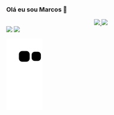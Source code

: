 ### Olá eu sou Marcos  👋

<div align="center">
  <a href="https://github.com/marcosgontijo">
  <img height="180em" src="https://github-readme-stats.vercel.app/api?username=marcosgontijo&show_icons=true&theme=dark&include_all_commits=true&count_private=true"/>
  <img height="180em" src="https://github-readme-stats.vercel.app/api/top-langs/?username=marcosgontijo&layout=compact&langs_count=7&theme=dark"/>
</div>
  
  <div> 
  <a href = "mailto:marcoseduardogontijo@gmail.com"><img src="https://img.shields.io/badge/-Gmail-%23333?style=for-the-badge&logo=gmail&logoColor=white" target="_blank"></a>
  <a href="https://www.linkedin.com/in/marcos-eduardo-46a451148/" target="_blank"><img src="https://img.shields.io/badge/-LinkedIn-%230077B5?style=for-the-badge&logo=linkedin&logoColor=white" target="_blank"></a> 
    
</div>

 ![Snake animation](https://github.com/marcosgontijo/marcosgontijo/blob/output/github-contribution-grid-snake.svg)



